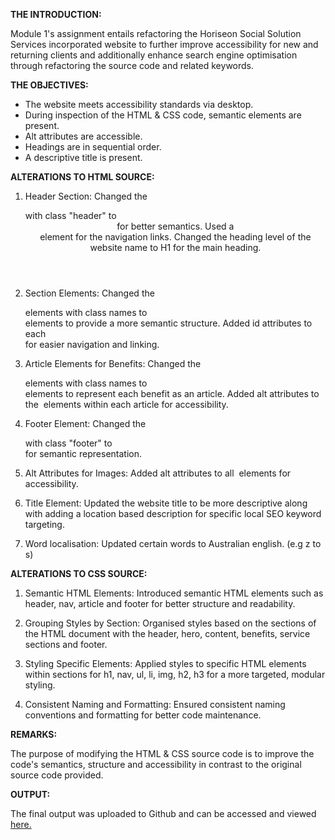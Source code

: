 **THE INTRODUCTION:**

Module 1's assignment entails refactoring the Horiseon Social Solution Services incorporated website to further improve accessibility for new and returning clients and additionally enhance search engine optimisation through refactoring the source code and related keywords.

**THE OBJECTIVES:**

- The website meets accessibility standards via desktop.
- During inspection of the HTML & CSS code, semantic elements are present.
- Alt attributes are accessible.
- Headings are in sequential order.
- A descriptive title is present.

**ALTERATIONS TO HTML SOURCE:**

1) Header Section:
Changed the <div> with class "header" to <header> for better semantics.
Used a <nav> element for the navigation links.
Changed the heading level of the website name to H1 for the main heading.

2) Section Elements:
Changed the <div> elements with class names to <section> elements to provide a more semantic structure.
Added id attributes to each <section> for easier navigation and linking.

3) Article Elements for Benefits:
Changed the <div> elements with class names to <article> elements to represent each benefit as an article.
Added alt attributes to the <img> elements within each article for accessibility.

4) Footer Element:
Changed the <div> with class "footer" to <footer> for semantic representation.

5) Alt Attributes for Images:
Added alt attributes to all <img> elements for accessibility.

6) Title Element:
Updated the website title to be more descriptive along with adding a location based description for specific local SEO keyword targeting.

7) Word localisation:
Updated certain words to Australian english. (e.g z to s)

**ALTERATIONS TO CSS SOURCE:**

1) Semantic HTML Elements:
Introduced semantic HTML elements such as header, nav, article and footer for better structure and readability.

2) Grouping Styles by Section:
Organised styles based on the sections of the HTML document with the header, hero, content, benefits, service sections and footer.

3) Styling Specific Elements:
Applied styles to specific HTML elements within sections for h1, nav, ul, li, img, h2, h3 for a more targeted, modular styling.

4) Consistent Naming and Formatting:
Ensured consistent naming conventions and formatting for better code maintenance.

**REMARKS:**

The purpose of modifying the HTML & CSS source code is to improve the code's semantics, structure and accessibility in contrast to the original source code provided.

**OUTPUT:**

The final output was uploaded to Github and can be accessed and viewed <a href="https://andrewdottee.github.io/1st-module-assignment-code-refactoring/">here.</a>
